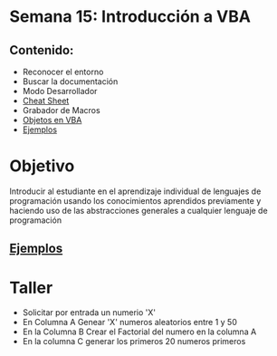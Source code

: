 # Semana 15: Introducción a VBA

## Contenido:

+ Reconocer el entorno
+ Buscar la documentación
+ Modo Desarrollador
+ [Cheat Sheet](http://goo.gl/rlpTCg)
+ Grabador de Macros
+ [Objetos en VBA](http://www.excel-spreadsheet.com/vba/objecthierarchy.htm)
+ [Ejemplos](http://www.excel-spreadsheet.com/vba/example_code.htm)

# Objetivo

Introducir al estudiante en el aprendizaje individual de lenguajes de programación usando los conocimientos aprendidos previamente y haciendo uso de las abstracciones generales a cualquier lenguaje de programación


## [Ejemplos](https://excelsignum.com/2016/06/29/generar-y-extraer-numeros-primos-en-excel-con-vba/)

# Taller

+ Solicitar por entrada un numerio 'X'
+ En Columna A Genear 'X' numeros aleatorios entre 1 y 50
+ En la Columna B Crear el Factorial del numero en la columna A
+ En la columna C  generar los primeros 20 numeros primeros

# [ ](../../aux/vba.pdf)
